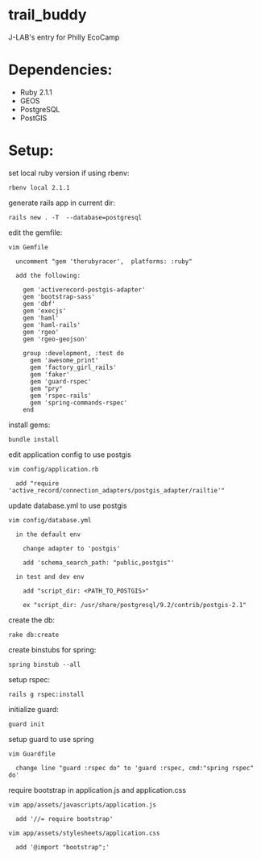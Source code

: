 trail_buddy
===========

J-LAB's entry for Philly EcoCamp 

# Dependencies:
  * Ruby 2.1.1
  * GEOS
  * PostgreSQL
  * PostGIS

# Setup:
  set local ruby version if using rbenv:

    rbenv local 2.1.1

  generate rails app in current dir:

    rails new . -T  --database=postgresql

  edit the gemfile:

    vim Gemfile

      uncomment "gem 'therubyracer',  platforms: :ruby"

      add the following:

        gem 'activerecord-postgis-adapter'
        gem 'bootstrap-sass'
        gem 'dbf'
        gem 'execjs'
        gem 'haml'
        gem 'haml-rails'
        gem 'rgeo'
        gem 'rgeo-geojson'

        group :development, :test do
          gem 'awesome_print'
          gem 'factory_girl_rails'
          gem 'faker'
          gem 'guard-rspec'
          gem "pry"
          gem 'rspec-rails'
          gem 'spring-commands-rspec'
        end

  install gems:

    bundle install

  edit application config to use postgis

    vim config/application.rb

      add "require 'active_record/connection_adapters/postgis_adapter/railtie'"

  update database.yml to use postgis

    vim config/database.yml

      in the default env

        change adapter to 'postgis'

        add 'schema_search_path: "public,postgis"'

      in test and dev env

        add "script_dir: <PATH_TO_POSTGIS>"

        ex "script_dir: /usr/share/postgresql/9.2/contrib/postgis-2.1"

  create the db:

    rake db:create

  create binstubs for spring:

    spring binstub --all

  setup rspec:

    rails g rspec:install

  initialize guard:

    guard init

  setup guard to use spring

    vim Guardfile

      change line "guard :rspec do" to 'guard :rspec, cmd:"spring rspec" do'

  require bootstrap in application.js and application.css

    vim app/assets/javascripts/application.js

      add '//= require bootstrap'

    vim app/assets/stylesheets/application.css

      add '@import "bootstrap";'
